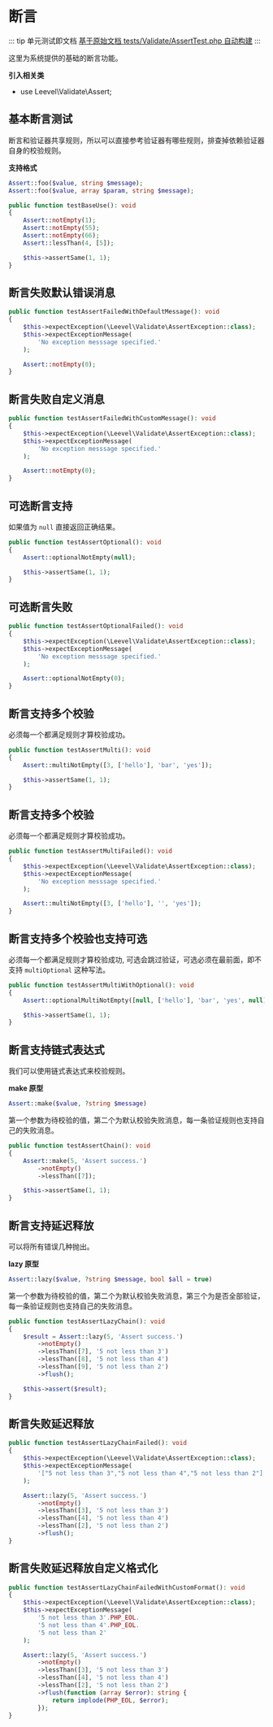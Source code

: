 # 断言

::: tip 单元测试即文档
[基于原始文档 tests/Validate/AssertTest.php 自动构建](https://github.com/hunzhiwange/framework/blob/master/tests/Validate/AssertTest.php)
:::
    
这里为系统提供的基础的断言功能。

**引入相关类**

 * use Leevel\Validate\Assert;

## 基本断言测试

断言和验证器共享规则，所以可以直接参考验证器有哪些规则，排查掉依赖验证器自身的校验规则。


**支持格式**


``` php
Assert::foo($value, string $message);
Assert::foo($value, array $param, string $message);
```


``` php
public function testBaseUse(): void
{
    Assert::notEmpty(1);
    Assert::notEmpty(55);
    Assert::notEmpty(66);
    Assert::lessThan(4, [5]);

    $this->assertSame(1, 1);
}
```
    

## 断言失败默认错误消息


``` php
public function testAssertFailedWithDefaultMessage(): void
{
    $this->expectException(\Leevel\Validate\AssertException::class);
    $this->expectExceptionMessage(
        'No exception messsage specified.'
    );

    Assert::notEmpty(0);
}
```
    

## 断言失败自定义消息


``` php
public function testAssertFailedWithCustomMessage(): void
{
    $this->expectException(\Leevel\Validate\AssertException::class);
    $this->expectExceptionMessage(
        'No exception messsage specified.'
    );

    Assert::notEmpty(0);
}
```
    

## 可选断言支持

如果值为 `null` 直接返回正确结果。

``` php
public function testAssertOptional(): void
{
    Assert::optionalNotEmpty(null);

    $this->assertSame(1, 1);
}
```
    

## 可选断言失败


``` php
public function testAssertOptionalFailed(): void
{
    $this->expectException(\Leevel\Validate\AssertException::class);
    $this->expectExceptionMessage(
        'No exception messsage specified.'
    );

    Assert::optionalNotEmpty(0);
}
```
    

## 断言支持多个校验

必须每一个都满足规则才算校验成功。

``` php
public function testAssertMulti(): void
{
    Assert::multiNotEmpty([3, ['hello'], 'bar', 'yes']);

    $this->assertSame(1, 1);
}
```
    

## 断言支持多个校验

必须每一个都满足规则才算校验成功。

``` php
public function testAssertMultiFailed(): void
{
    $this->expectException(\Leevel\Validate\AssertException::class);
    $this->expectExceptionMessage(
        'No exception messsage specified.'
    );

    Assert::multiNotEmpty([3, ['hello'], '', 'yes']);
}
```
    

## 断言支持多个校验也支持可选

必须每一个都满足规则才算校验成功, 可选会跳过验证，可选必须在最前面，即不支持 `multiOptional` 这种写法。

``` php
public function testAssertMultiWithOptional(): void
{
    Assert::optionalMultiNotEmpty([null, ['hello'], 'bar', 'yes', null]);

    $this->assertSame(1, 1);
}
```
    

## 断言支持链式表达式

我们可以使用链式表达式来校验规则。

**make 原型**


``` php
Assert::make($value, ?string $message)
```


第一个参数为待校验的值，第二个为默认校验失败消息，每一条验证规则也支持自己的失败消息。


``` php
public function testAssertChain(): void
{
    Assert::make(5, 'Assert success.')
        ->notEmpty()
        ->lessThan([7]);

    $this->assertSame(1, 1);
}
```
    

## 断言支持延迟释放

可以将所有错误几种抛出。

**lazy 原型**


``` php
Assert::lazy($value, ?string $message, bool $all = true)
```


第一个参数为待校验的值，第二个为默认校验失败消息，第三个为是否全部验证，每一条验证规则也支持自己的失败消息。


``` php
public function testAssertLazyChain(): void
{
    $result = Assert::lazy(5, 'Assert success.')
        ->notEmpty()
        ->lessThan([7], '5 not less than 3')
        ->lessThan([8], '5 not less than 4')
        ->lessThan([9], '5 not less than 2')
        ->flush();

    $this->assert($result);
}
```
    

## 断言失败延迟释放


``` php
public function testAssertLazyChainFailed(): void
{
    $this->expectException(\Leevel\Validate\AssertException::class);
    $this->expectExceptionMessage(
        '["5 not less than 3","5 not less than 4","5 not less than 2"]'
    );

    Assert::lazy(5, 'Assert success.')
        ->notEmpty()
        ->lessThan([3], '5 not less than 3')
        ->lessThan([4], '5 not less than 4')
        ->lessThan([2], '5 not less than 2')
        ->flush();
}
```
    

## 断言失败延迟释放自定义格式化


``` php
public function testAssertLazyChainFailedWithCustomFormat(): void
{
    $this->expectException(\Leevel\Validate\AssertException::class);
    $this->expectExceptionMessage(
        '5 not less than 3'.PHP_EOL.
        '5 not less than 4'.PHP_EOL.
        '5 not less than 2'
    );

    Assert::lazy(5, 'Assert success.')
        ->notEmpty()
        ->lessThan([3], '5 not less than 3')
        ->lessThan([4], '5 not less than 4')
        ->lessThan([2], '5 not less than 2')
        ->flush(function (array $error): string {
            return implode(PHP_EOL, $error);
        });
}
```